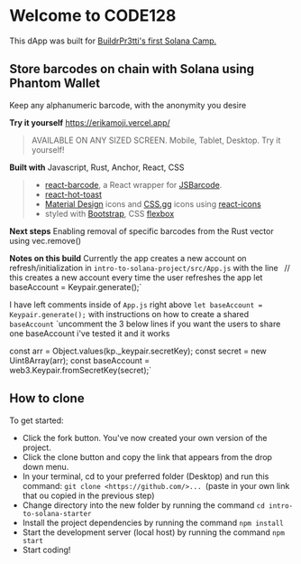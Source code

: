 # Welcome to CODE128

This dApp was built for [BuildrPr3tti's first Solana Camp.](https://github.com/buildpr3tti/Intro-to-Solana-Starter)

## Store barcodes on chain with Solana using Phantom Wallet

Keep any alphanumeric barcode, with the anonymity you desire

**Try it yourself**
https://erikamoji.vercel.app/
> AVAILABLE ON ANY SIZED SCREEN.
> Mobile, Tablet, Desktop. Try it yourself!

**Built with** Javascript, Rust, Anchor, React, CSS
>- [react-barcode](https://github.com/kciter/react-barcode), a React wrapper for [JSBarcode](https://github.com/lindell/JsBarcode).
> - [react-hot-toast](https://react-hot-toast.com/)
> - [Material Design](https://developers.google.com/fonts/docs/material_icons) icons and [CSS.gg](https://github.com/astrit/css.gg) icons using [react-icons](https://react-icons.github.io/react-icons)
> - styled with [Bootstrap](https://getbootstrap.com/docs/5.2/getting-started/introduction/), CSS [flexbox](https://css-tricks.com/snippets/css/a-guide-to-flexbox/)

**Next steps**
Enabling removal of specific barcodes from the Rust vector using vec.remove()

**Notes on this build**
Currently the app creates a new account on refresh/initialization in `intro-to-solana-project/src/App.js` with the line `
`// this creates a new account every time the user refreshes the app
let baseAccount = Keypair.generate();`

I have left comments inside of `App.js` right above `let baseAccount = Keypair.generate();` with instructions on how to create a shared `baseAccount`
`uncomment the 3 below lines if you want the users to share one baseAccount
 i've tested it and it works

const arr = Object.values(kp._keypair.secretKey);
const secret = new Uint8Array(arr);
const baseAccount = web3.Keypair.fromSecretKey(secret);`

## How to clone
To get started:

- Click the fork button. You've now created your own version of the project.
- Click the clone button and copy the link that appears from the drop down menu.
- In your terminal, cd to your preferred folder (Desktop) and run this command: `git clone <https://github.com/>... `(paste in your own link that ou copied in the previous step)
- Change directory into the new folder by running the command `cd intro-to-solana-starter`
- Install the project dependencies by running the command `npm install`
- Start the development server (local host) by running the command `npm start`
- Start coding!
